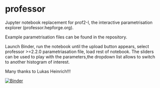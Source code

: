 # professor

Jupyter notebook replacement for prof2-I, the interactive parametrisation explorer (professor.hepforge.org).

Example parametrisation files can be found in the repository.

Launch Binder, run the notebook until the upload button appears, select professor >=2.2.0 parametriasation file,
load rest of notebook. The sliders can be used to play with the parameters,the dropdown list allows to switch to
another histogram of interest.

Many thanks to Lukas Heinrich!!!

[![Binder](http://mybinder.org/badge.svg)](http://mybinder.org:/repo/iamholger/professor)

